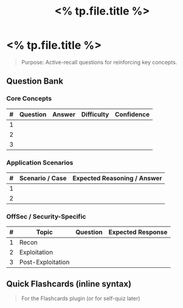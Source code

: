 ﻿---
title: "<% tp.file.title %>"
tags:
  - review
  - questions
  - study
created: <% tp.date.now("YYYY-MM-DD") %>
topic: "<% tp.system.suggester(['Networking','Linux','OffSec','Programming','Tools','Exploitation','OSINT','IDS/IPS'], ['Networking','Linux','OffSec','Programming','Tools','Exploitation','OSINT','IDS/IPS']) %>"
difficulty: "<% tp.system.suggester(['Basic','Intermediate','Advanced'], ['Basic','Intermediate','Advanced']) %>"
source: "<% tp.system.prompt('Book/Tool/Concept Source?') %>"
status: "<% tp.system.suggester(['Unanswered','In Progress','Answered','Mastered'], ['Unanswered','In Progress','Answered','Mastered']) %>"
confidence: "<% tp.system.suggester(['Low','Medium','High'], ['Low','Medium','High']) %>"
review_interval_days: 7
next_review: <% tp.date.now("YYYY-MM-DD", +7) %>
cssclass: cs-note
---

# <% tp.file.title %>

> Purpose: Active-recall questions for reinforcing key concepts.

## Question Bank

### Core Concepts
| # | Question | Answer | Difficulty | Confidence |
|---|-----------|--------|------------|------------|
| 1 |  |  |  |  |
| 2 |  |  |  |  |
| 3 |  |  |  |  |

### Application Scenarios
| # | Scenario / Case | Expected Reasoning / Answer |
|---|------------------|----------------------------|
| 1 |  |  |
| 2 |  |  |

### OffSec / Security-Specific
| # | Topic | Question | Expected Response |
|---|-------|----------|-------------------|
| 1 | Recon |  |  |
| 2 | Exploitation |  |  |
| 3 | Post-Exploitation |  |  |

## Quick Flashcards (inline syntax)
> For the Flashcards plugin (or for self-quiz later)


